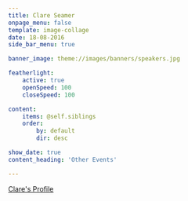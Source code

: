 ```yaml
---
title: Clare Seamer
onpage_menu: false
template: image-collage
date: 18-08-2016
side_bar_menu: true

banner_image: theme://images/banners/speakers.jpg

featherlight:
    active: true
    openSpeed: 100
    closeSpeed: 100

content:
    items: @self.siblings
    order:
        by: default
        dir: desc

show_date: true
content_heading: 'Other Events'

---
```


[Clare's Profile](/speakers/inspirational-women/women/clare-seamer)
